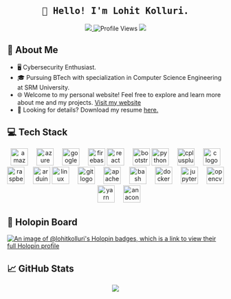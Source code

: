 <h2 align="center"><samp>👋 Hello! I'm Lohit Kolluri.</samp></h2>

<p align="center">
  <a href="https://linkedin.com/in/kollurilohit">
    <img src="https://img.shields.io/badge/Connect%20with%20me-%230e76a8?style=for-the-badge&logo=Linkedin&logoColor=white">
  </a>
  <img src="https://komarev.com/ghpvc/?username=lohitkolluri&style=for-the-badge&color=brightgreen" alt="Profile Views">
  <a href="https://lohitkolluri.vercel.app/">
    <img src="https://img.shields.io/badge/Visit%20my%20Website-%233b5998?style=for-the-badge&logo=google-chrome&logoColor=white">
  </a>
</p>

## :wave: About Me
- 🖥 Cybersecurity Enthusiast.
- 🎓 Pursuing BTech with specialization in Computer Science Engineering at SRM University.
- 🌐 Welcome to my personal website! Feel free to explore and learn more about me and my projects. [Visit my website](https://lohitkolluri.vercel.app)
- 📄 Looking for details? Download my resume [here.](https://drive.google.com/file/d/1KwoW5uTW2aUEoi14CnM6JGQatup_5aAf/view?usp=sharing)

## :computer: Tech Stack
<div align="center">
  <!-- Cloud Services -->
  <img src="https://cdn.jsdelivr.net/gh/devicons/devicon@latest/icons/amazonwebservices/amazonwebservices-plain-wordmark.svg" height="40" alt="amazonwebservices logo" />
  <img width="12" />
  <img src="https://cdn.jsdelivr.net/gh/devicons/devicon/icons/azure/azure-original.svg" height="40" alt="azure logo" />
  <img width="12" />
  <img src="https://cdn.jsdelivr.net/gh/devicons/devicon/icons/googlecloud/googlecloud-original.svg" height="40" alt="googlecloud logo" />
  <img width="12" />
  <img src="https://cdn.jsdelivr.net/gh/devicons/devicon/icons/firebase/firebase-plain.svg" height="40" alt="firebase logo" />

  <!-- Frontend Technologies -->
  <img src="https://cdn.jsdelivr.net/gh/devicons/devicon/icons/react/react-original.svg" height="40" alt="react logo" />
  <img width="12" />
  <img src="https://cdn.jsdelivr.net/gh/devicons/devicon/icons/bootstrap/bootstrap-original.svg" height="40" alt="bootstrap logo" />

  <!-- Programming Languages -->
  <img src="https://cdn.jsdelivr.net/gh/devicons/devicon/icons/python/python-original.svg" height="40" alt="python logo" />
  <img width="12" />
  <img src="https://cdn.jsdelivr.net/gh/devicons/devicon/icons/cplusplus/cplusplus-original.svg" height="40" alt="cplusplus logo" />
  <img width="12" />
  <img src="https://cdn.jsdelivr.net/gh/devicons/devicon/icons/c/c-original.svg" height="40" alt="c logo" />

  <!-- Hardware and IoT -->
  <img src="https://cdn.jsdelivr.net/gh/devicons/devicon/icons/raspberrypi/raspberrypi-original.svg" height="40" alt="raspberrypi logo" />
  <img width="12" />
  <img src="https://cdn.jsdelivr.net/gh/devicons/devicon/icons/arduino/arduino-original-wordmark.svg" height="40" alt="arduino logo" />

  <!-- Operating Systems and Tools -->
  <img src="https://cdn.jsdelivr.net/gh/devicons/devicon/icons/linux/linux-original.svg" height="40" alt="linux logo" />
  <img width="12" />
  <img src="https://cdn.jsdelivr.net/gh/devicons/devicon/icons/git/git-original.svg" height="40" alt="git logo" />
  <img width="12" />
  <img src="https://cdn.jsdelivr.net/gh/devicons/devicon/icons/apache/apache-original.svg" height="40" alt="apache logo" />
  <img width="12" />
  <img src="https://cdn.jsdelivr.net/gh/devicons/devicon@latest/icons/mongodb/mongodb-plain-wordmark.svg" height="40" alt="bash logo" />
  <img width="12" />
  <img src="https://cdn.jsdelivr.net/gh/devicons/devicon/icons/docker/docker-original.svg" height="40" alt="docker logo" />

  <!-- Data Science and Analysis -->
  <img width="12" />
  <img src="https://cdn.jsdelivr.net/gh/devicons/devicon/icons/jupyter/jupyter-original.svg" height="40" alt="jupyter logo" />
  <img width="12" />
  <img src="https://cdn.jsdelivr.net/gh/devicons/devicon/icons/opencv/opencv-original.svg" height="40" alt="opencv logo" />

  <!-- Package Managers -->
  <img width="12" />
  <img src="https://cdn.jsdelivr.net/gh/devicons/devicon/icons/yarn/yarn-original.svg" height="40" alt="yarn logo" />
  <img width="12" />
  <img src="https://cdn.jsdelivr.net/gh/devicons/devicon/icons/anaconda/anaconda-original.svg" height="40" alt="anaconda logo" />
</div>

## 🎯 Holopin Board
[![An image of @lohitkolluri's Holopin badges, which is a link to view their full Holopin profile](https://holopin.me/lohitkolluri)](https://holopin.io/@lohitkolluri)

## :chart_with_upwards_trend: GitHub Stats
<p align="center">
  <img src="https://git-hub-readme-stats-nu.vercel.app/api?username=lohitkolluri&theme=radical&show_icons=true&bg_color=00000000&rank_icon=github&count_private=true&border_radius=15&hide_title=true">
</p>
